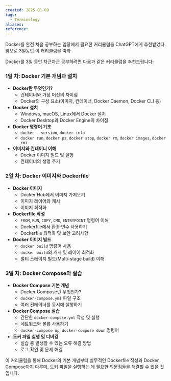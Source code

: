 ```yaml
---
created: 2025-01-09
tags:
  - Terminology
aliases: 
reference:
---
```

Docker를 완전 처음 공부하는 입장에서 필요한 커리큘럼을 ChatGPT에게 추천받았다.
앞으로 3일동안 이 커리큘럼을 따라 

Docker를 3일 동안 차근차근 공부하려면 다음과 같은 커리큘럼을 추천드립니다:

### 1일 차: Docker 기본 개념과 설치

- **Docker란 무엇인가?**
    - 컨테이너와 가상 머신의 차이점
    - Docker의 구성 요소(이미지, 컨테이너, Docker Daemon, Docker CLI 등)
- **Docker 설치**
    - Windows, macOS, Linux에서 Docker 설치
    - Docker Desktop과 Docker Engine의 차이점
- **Docker 명령어 기초**
    - `docker --version`, `docker info`
    - `docker run`, `docker ps`, `docker stop`, `docker rm`, `docker images`, `docker rmi`
- **이미지와 컨테이너 이해**
    - Docker 이미지 빌드 및 실행
    - 컨테이너의 생명 주기

### 2일 차: Docker 이미지와 Dockerfile

- **Docker 이미지**
    - Docker Hub에서 이미지 가져오기
    - 이미지 레이어와 캐시
    - 이미지 최적화
- **Dockerfile 작성**
    - `FROM`, `RUN`, `COPY`, `CMD`, `ENTRYPOINT` 명령어 이해
    - Dockerfile에서 환경 변수 사용하기
    - Dockerfile 최적화 및 보안 고려사항
- **Docker 이미지 빌드**
    - `docker build` 명령어 사용
    - `docker build`의 캐시 및 레이어 최적화
    - 멀티 스테이지 빌드(Multi-stage build) 이해

### 3일 차: Docker Compose와 실습

- **Docker Compose 기본 개념**
    - Docker Compose란 무엇인가?
    - `docker-compose.yml` 파일 구조
    - 여러 컨테이너를 동시에 실행하기
- **Docker Compose 실습**
    - 간단한 `docker-compose.yml` 작성 및 실행
    - 네트워크와 볼륨 사용하기
    - `docker-compose up`, `docker-compose down` 명령어
- **도커 파일 실행 및 디버깅**
    - 실습 중 발생할 수 있는 오류 해결 방법
    - 로그 확인 및 문제 해결

이 커리큘럼을 통해 Docker의 기본 개념부터 실무적인 Dockerfile 작성과 Docker Compose까지 다루며, 도커 파일을 실행하는 데 필요한 의문점들을 해결할 수 있을 것입니다.
